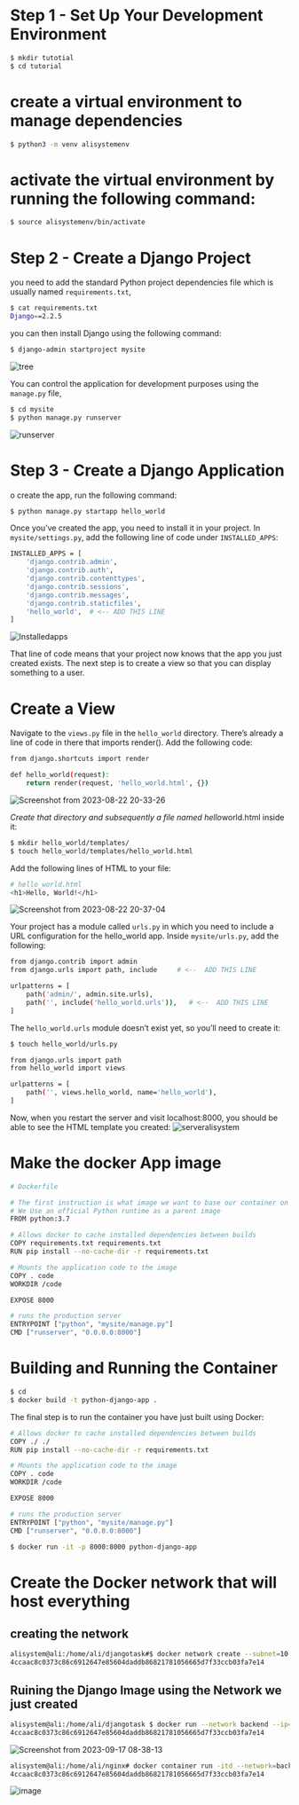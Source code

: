 # **Step 1 - Set Up Your Development Environment**

```bash
$ mkdir tutotial
$ cd tutorial
```

# create a virtual environment to manage dependencies

```bash
$ python3 -m venv alisystemenv
```

# activate the virtual environment by running the following command:

```bash
$ source alisystemenv/bin/activate
```

# Step 2 - Create a Django Project

you need to add the standard Python project dependencies file which
  is usually named `requirements.txt`,

```bash
$ cat requirements.txt
Django==2.2.5
```

you can then install Django using the following command:

```bash
$ django-admin startproject mysite
```

![tree](https://github.com/alinedam/Sitech-Internship/assets/108859223/d10bf066-6c93-4d72-b66e-c3d1a4b597cd)


You can control the application for development purposes using the `manage.py` file,

```bash
$ cd mysite
$ python manage.py runserver
```

![runserver](https://github.com/alinedam/Sitech-Internship/assets/108859223/183daefb-2778-4005-a18b-a6ccf898545a)


# **Step 3 - Create a Django Application**

o create the app, run the following command:

```bash
$ python manage.py startapp hello_world
```

Once you’ve created the app, you need to install it in your project. In `mysite/settings.py`, add the following line of code under `INSTALLED_APPS`:

```bash
INSTALLED_APPS = [
    'django.contrib.admin',
    'django.contrib.auth',
    'django.contrib.contenttypes',
    'django.contrib.sessions',
    'django.contrib.messages',
    'django.contrib.staticfiles',
    'hello_world',  # <-- ADD THIS LINE
]
```

![Installedapps](https://github.com/alinedam/Sitech-Internship/assets/108859223/794df6af-7ed1-45dd-ba71-194ef356ebaa)


That line of code means that your project now knows that the app you just created exists. The next step is to create a view so that you can display something to a user.

# **Create a View**

Navigate to the `views.py` file in the `hello_world` directory. There’s already a line of code in there that imports render(). Add the following code:

```bash
from django.shortcuts import render

def hello_world(request):
    return render(request, 'hello_world.html', {})
```

![Screenshot from 2023-08-22 20-33-26](https://github.com/alinedam/Sitech-Internship/assets/108859223/2da9651d-a35b-4362-90ad-703f9dc9aad6)

*Create that directory and subsequently a file named hello*world.html inside it:

```bash
$ mkdir hello_world/templates/
$ touch hello_world/templates/hello_world.html
```

Add the following lines of HTML to your file:

```bash
# hello_world.html
<h1>Hello, World!</h1>
```

![Screenshot from 2023-08-22 20-37-04](https://github.com/alinedam/Sitech-Internship/assets/108859223/56a7f87a-e3ac-4616-a84b-1710c959992d)

Your project has a module called `urls.py` in which you  need to include a URL configuration for the hello_world app. Inside `mysite/urls.py`, add the following:

```bash
from django.contrib import admin
from django.urls import path, include     # <--  ADD THIS LINE

urlpatterns = [
    path('admin/', admin.site.urls),
    path('', include('hello_world.urls')),   # <--  ADD THIS LINE
]
```

The `hello_world.urls` module doesn’t exist yet, so you’ll need to create it:

```bash
$ touch hello_world/urls.py
```

```bash
from django.urls import path
from hello_world import views

urlpatterns = [
    path('', views.hello_world, name='hello_world'),
]
```

Now, when you restart the server and visit localhost:8000, you should be able to see the HTML template you created:
![serveralisystem](https://github.com/alinedam/Sitech-Internship/assets/108859223/2558a87f-817c-4035-998c-c8fdd5faae1c)

# **Make the docker App image**

```bash
# Dockerfile

# The first instruction is what image we want to base our container on
# We Use an official Python runtime as a parent image
FROM python:3.7

# Allows docker to cache installed dependencies between builds
COPY requirements.txt requirements.txt
RUN pip install --no-cache-dir -r requirements.txt

# Mounts the application code to the image
COPY . code
WORKDIR /code

EXPOSE 8000

# runs the production server
ENTRYPOINT ["python", "mysite/manage.py"]
CMD ["runserver", "0.0.0.0:8000"]
```

# **Building and Running the Container**

```bash
$ cd
$ docker build -t python-django-app .
```

The final step is to run the container you have just built using Docker:
```bash
# Allows docker to cache installed dependencies between builds
COPY ./ ./ 
RUN pip install --no-cache-dir -r requirements.txt

# Mounts the application code to the image
COPY . code
WORKDIR /code

EXPOSE 8000

# runs the production server
ENTRYPOINT ["python", "mysite/manage.py"]
CMD ["runserver", "0.0.0.0:8000"]
```

```bash
$ docker run -it -p 8000:8000 python-django-app
```
# **Create the Docker network that will host everything**
## creating the network 
```bash
alisystem@ali:/home/ali/djangotask#$ docker network create --subnet=10.10.10.0/24 backend
4ccaac8c0373c86c6912647e85604daddb86821781056665d7f33ccb03fa7e14
```
## Ruining the Django Image using the Network we just created

```bash
alisystem@ali:/home/ali/djangotask $ docker run --network backend --ip=10.10.10.6 -h django-app -d django-app
4ccaac8c0373c86c6912647e85604daddb86821781056665d7f33ccb03fa7e14
```
![Screenshot from 2023-09-17 08-38-13](https://github.com/alinedam/Sitech-Internship/assets/108859223/c769d769-5b77-4ba5-a3d9-fada8cb7a785)


```bash
alisystem@ali:/home/ali/nginx# docker container run -itd --network=backend --ip=10.10.10.8 -h nginx-django-app nginx-reverse-proxy 
4ccaac8c0373c86c6912647e85604daddb86821781056665d7f33ccb03fa7e14
```
![image](https://github.com/alinedam/Sitech-Internship/assets/108859223/e86971bd-64d3-40dd-bfba-f9ddf2a10e75)

